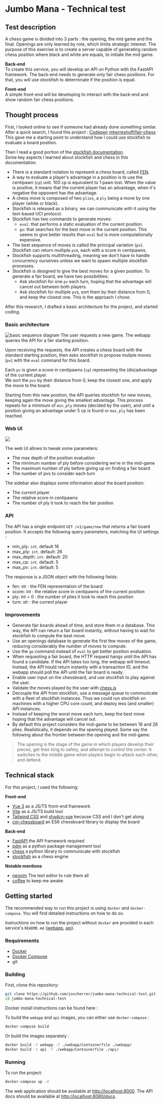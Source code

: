 # Jumbo Mana - Technical test

## Test description

A chess game is divided into 3 parts : the opening, the mid game and the final. Openings
are only learned by rote, which limits strategic interest. The purpose of this exercise is to
create a server capable of generating random chess position where black and white are
equals, to initiate the mid game.

**Back-end**  
To create this service, you will develop an API on Python with the FastAPI framework. The
back-end needs to generate only fair chess positions. For that, you will use stockfish to
determinate if the position is equal.

**Front-end**  
A simple front-end will be developing to interact with the back-end and show random fair
chess positions.

## Thought process

First, I looked online to see if someone had already done something similar.  
After a quick search, I found this project : [Codepen](https://codepen.io/mherreshoff/full/MWJGwZN) [mherreshoff/fair-chess](https://github.com/mherreshoff/fair-chess/tree/main)  
This gave me a starting point to understand how I could use stockfish to evaluate a board position.

Then I read a good portion of the [stockfish documentation](https://official-stockfish.github.io/docs/stockfish-wiki/Home.html).  
Some key aspects I learned about stockfish and chess in this documentation:
- There is a standard notation to represent a chess board, called [FEN](https://en.wikipedia.org/wiki/Forsyth%E2%80%93Edwards_Notation).
- A way to evaluate a player's advantage in a position is to use the centipawn (`cp`) unit. 100 cp is equivalent to 1 pawn lost.
  When the value is positive, it means that the current player has an advantage, when it's negative the opponent has the advantage.
- A chess move is composed of two `plies`, a `ply` being a move by one player (white or black).
- Stockfish is released as a binary, we can communicate with it using the text-based UCI protocol.
- Stockfish has two commands to generate moves:
  - `eval`: that performs a static evaluation of the current position.
  - `go`: that searches for the best move in the current position.
    This seems to give better results than `eval` but is more computationally expensive.
- The best sequence of moves is called the principal variation (`pv`). Stockfish can return multiple `pv`s, each with a score in centipawns.
- Stockfish supports multithreading, meaning we don't have to handle concurrency ourselves unless we want to spawn multiple stockfish processes.
- Stockfish is designed to give the best moves for a given position. To generate a fair board, we have two possibilities:
  - Ask stockfish for one `pv` each turn, hoping that the advantage will cancel out between both players.
  - Ask stockfish for multiple `pv`s, sort them by their distance from 0, and keep the closest one. This is the approach I chose.

After this research, I drafted a basic architecture for the project, and started coding.

### Basic architecture

![basic sequence diagram](./assets/basic-seq-diagram.png)
The user requests a new game. The webapp queries the API for a fair starting position.

Upon receiving the requests, the API creates a chess board with the standard starting position, then asks
stockfish to propose muliple moves (`pv`) with the `eval` command for this board.

Each `pv` is given a score in centipawns (`cp`) representing the (dis)advantage of the current player.  
We sort the `pvs` by their distance from 0, keep the closest one, and apply the move to the board.

Starting from this new position, the API queries stockfish for new moves, keeping again the move giving the smallest advantage.
This process repeats for a minimum of `min_ply` moves (decided by the user), and until a position giving an advantage under 5 cp is found or `max_ply` has been reached.

### Web UI

![](assets/home.jpg)

The web UI allows to tweak some parameters:
- The max depth of the position evaluation
- The minimum number of ply before considering we're in the mid-game
- The maximum number of ply before giving up on finding a fair board
- The number of pvs to consider each turn

The sidebar also displays some information about the board position:
- The current player
- The relative score in centipawns
- The number of ply it took to reach the fair position

### API

The API has a single endpoint `GET /v1/game/new` that returns a fair board position.
It accepts the following query parameters, matching the UI settings :
- min_ply: `int`. default 16
- max_ply: `int`. default: 26
- max_depth: `int`. default: 20
- max_cp: `int`. default: 5
- max_pv: `int`. default: 5

The response is a JSON object with the following fields:
- fen: str : the FEN representation of the board
- score: int : the relative score in centipawns of the current position
- ply: int = 0 : the number of plies it took to reach this position
- turn: str : the current player


### Improvements

- Generate fair boards ahead of time, and store them in a database. This way, the API can return a fair board instantly,
  without having to wait for stockfish to compute the best move.
- Use an openings database to generate the first few moves of the game, reducing considerably the number of moves to compute.
- Use the `go` command instead of `eval` to get better position evaluation.
- When requesting a fair board, the HTTP request hangs until the API has found a candidate.
  If the API takes too long, the webapp will timeout. Instead, the API hould return instantly with
  a transaction ID, and the webapp should poll the API until the fair board is ready.
- Enable user input on the chessboard, and use stockfish to play against the user.
- Validate the moves played by the user with [chess.js](https://github.com/jhlywa/chess.js)
- Decouple the API from stockfish, use a message queue to communicate with a fleet of stockfish instances.
  Thus we could run stockfish on machines with a higher CPU core count, and deploy less (and smaller) API instances.
- Instead of keeping the worst move each turn, keep the best move hoping that the advantage will cancel out.
- By default this project considers the mid-game to be between 16 and 26 plies. Realistically, it depends on the opening played.
  Some say the following about the frontier between the opening and the mid-game:
> The opening is the stage of the game in which players develop their pieces, get their king to safety,
> and attempt to control the center. It switches to the middle game when players begin to attack each other, and defend. 

## Technical stack

For this project, I used the following:

**Front-end**
- [Vue 3](https://v3.vuejs.org/) as a JS/TS front-end framework
- [Vite](https://vitejs.dev/) as a JS/TS build tool
- [Tailwind CSS](https://tailwindcss.com/) and [shadcn-vue](https://github.com/unovue/shadcn-vue) because CSS and I don't get along
- [cm-chessboard](https://github.com/shaack/cm-chessboard) an ES6 chessboard library to display the board

**Back-end**
- [FastAPI](https://fastapi.tiangolo.com/) the API framework required
- [pdm](https://pdm.fming.dev/) as a python package management tool
- [chess](https://github.com/niklasf/python-chess) a python library to communicate with stockfish
- [stockfish](https://stockfishchess.org/) as a chess engine

**Notable mentions**
- [neovim](https://neovim.io/) The text editor to rule them all
- [coffee]() to keep me awake

## Getting started

The recommended way to run this project is using `docker` and `docker-compose`.
You will find detailed instructions on how to do so.

Instructions on how to run the project without `docker` are provided in each service's `README.md` ([webapp](./webapp/README.md), [api](./api/README.md)).

### Requirements

- [Docker](https://docs.docker.com/engine/install/)
- [Docker Compose](https://docs.docker.com/compose/install/)
- git

### Building

First, clone this repository:

```bash
git clone https://github.com/joscherrer/jumbo-mana-technical-test.git
cd jumbo-mana-technical-test
```

Docker install instructions can be found here : [](https://docs.docker.com/engine/install/)

To build the `webapp` and `api` images, you can either use `docker-compose` :

```bash
docker-compose build
```

Or build the images separately :

```bash
docker build -t webapp -f ./webapp/Containerfile ./webapp/
docker build -t api -f ./webapp/Containerfile ./api/
```

### Running

To run the project:

```bash
docker-compose up -d
```

The web application should be available at [http://localhost:8000](http://localhost:8000).
The API docs should be available at [http://localhost:8080/docs](http://localhost:8080/docs).
